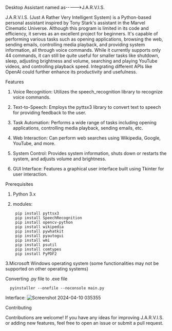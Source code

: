 Desktop Assistant named as----->J.A.R.V.I.S.

J.A.R.V.I.S. (Just A Rather Very Intelligent System) is a Python-based personal assistant inspired by Tony Stark's assistant in the Marvel Cinematic Universe. Although this program is limited in its code and efficiency, it serves as an excellent project for beginners. It's capable of performing various tasks such as opening applications, browsing the web, sending emails, controlling media playback, and providing system information, all through voice commands. While it currently supports only 44 commands, it can still be quite useful for smaller tasks like shutdown, sleep, adjusting brightness and volume, searching and playing YouTube videos, and controlling playback speed. Integrating different APIs like OpenAI could further enhance its productivity and usefulness.

Features

  1. Voice Recognition: Utilizes the speech_recognition library to recognize voice commands.
    
  2. Text-to-Speech: Employs the pyttsx3 library to convert text to speech for providing feedback to the user.
    
  3. Task Automation: Performs a wide range of tasks including opening applications, controlling media playback, sending emails, etc.
    
  4. Web Interaction: Can perform web searches using Wikipedia, Google, YouTube, and more.
    
  5. System Control: Provides system information, shuts down or restarts the system, and adjusts volume and brightness.
    
  6. GUI Interface: Features a graphical user interface built using Tkinter for user interaction.



Prerequisites

  1. Python 3.x
  2. modules: 

          pip install pyttsx3
          pip install SpeechRecognition
          pip install opencv-python
          pip install wikipedia
          pip install pywhatkit
          pip install pyautogui
          pip install wmi
          pip install psutil
          pip install comtypes
          pip install PyPDF2
      
  3.Microsoft Windows operating system (some functionalities may not be supported on other operating systems)


Converting  .py file to .exe file

      pyinstaller --onefile --noconsole main.py

Interface:
        ![Screenshot 2024-04-10 035355](https://github.com/miyasajid19/desktop-assistant/assets/166320427/dd48287a-86be-4548-9133-8195aa462ccc)



Contributing

  Contributions are welcome! If you have any ideas for improving J.A.R.V.I.S. or adding new features, feel free to open an issue or submit a pull request.

